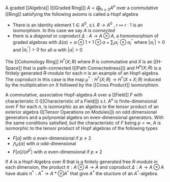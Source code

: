 
A graded [[Algebra]] ([[Graded Ring]]) $A=\bigoplus_{n\geq 0} A^n$ over a commutative [[Ring]] satisfying the following axioms is called a Hopf algebra

* There is an identity element $1\in A^0$, s.t. $R\rightarrow A^0$ , $r\mapsto r\cdot 1$ is an isomorphism. In this case we say $A$ is *connected*
* there is a *diagonal* or *coproduct* $\Delta:A\rightarrow A\otimes A$, a homomorphism of graded algebras with $\Delta(\alpha) = \alpha \otimes 1 + 1\otimes \alpha + \sum_i \alpha^{\prime}_i \otimes \alpha_i^{\prime\prime}$ where $|\alpha_i^{\prime}|>0$ and $|\alpha_i^{\prime\prime}|>0$ for all $\alpha$ with $|\alpha|>0$ 

The [[Cohomology Ring]] $H^*(X;R)$ where $R$ is commutative and $X$ is an [[H-Space]] that is path-connected ([[Path Connectedness]]) and $H^n(X;R)$ is a finitely generated $R$-module for each $n$ is an example of an Hopf-algebra. The coproduct in this case is the map $\mu^*:H^*(X;R)\rightarrow H^*(X\times X;R)$ induced by the multiplication on $X$ followed by the [[Cross Product]] isomorphism.

A commutative, associative Hopf-algebra $A$ over a [[Field]] $F$ with characteristic $0$ ([[Characteristic of a Field]]) s.t. $A^n$ is finite-dimensional over $F$ for each $n$, is isomorphic as an algebra to the tensor product of an exterior algebra ([[Tensor Operations on Modules]]) on odd dimensional generators and a polynomial algebra on even-dimensional generators.
With the same conditions satisfied, but the characteristic of $F$ being $p<\infty$, $A$ is isomorphic to the tensor product of Hopf algebras of the following types
* $F[a]$ with $\alpha$ even-dimensional if $p\neq 2$
* $\bigwedge_F[\alpha]$ with $\alpha$ odd-dimensional
* $F[\alpha]/(\alpha^{p^i})$ with $\alpha$ even-dimensional if $p\neq 2$ 

If $A$ is a Hopf-Algebra over $R$ that is a finitely generated free $R$-module in each dimension, the product $\pi:A\otimes A \rightarrow A$ and coproduct $\Delta:A\rightarrow A\otimes A$ have duals $\pi^*:A^*\rightarrow A*\otimes A^*$ that give $A^*$ the stucture of an $A^*$-algebra.